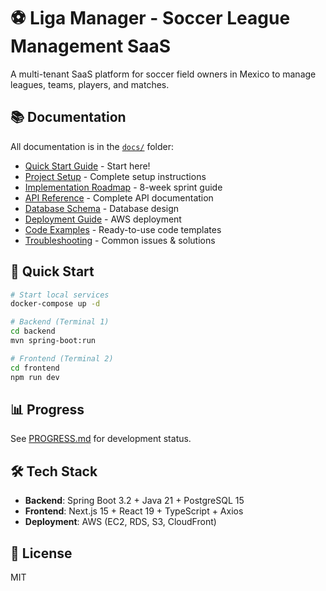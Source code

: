 # ⚽ Liga Manager - Soccer League Management SaaS

A multi-tenant SaaS platform for soccer field owners in Mexico to manage leagues, teams, players, and matches.

## 📚 Documentation

All documentation is in the [`docs/`](./docs/) folder:

- [Quick Start Guide](./docs/QUICKSTART.md) - Start here!
- [Project Setup](./docs/PROJECT_SETUP.md) - Complete setup instructions
- [Implementation Roadmap](./docs/IMPLEMENTATION_ROADMAP.md) - 8-week sprint guide
- [API Reference](./docs/API_REFERENCE.md) - Complete API documentation
- [Database Schema](./docs/DATABASE_SCHEMA.md) - Database design
- [Deployment Guide](./docs/DEPLOYMENT_GUIDE.md) - AWS deployment
- [Code Examples](./docs/CODE_EXAMPLES.md) - Ready-to-use code templates
- [Troubleshooting](./docs/TROUBLESHOOTING.md) - Common issues & solutions

## 🚀 Quick Start
```bash
# Start local services
docker-compose up -d

# Backend (Terminal 1)
cd backend
mvn spring-boot:run

# Frontend (Terminal 2)
cd frontend
npm run dev
```

## 📊 Progress

See [PROGRESS.md](./PROGRESS.md) for development status.

## 🛠️ Tech Stack

- **Backend**: Spring Boot 3.2 + Java 21 + PostgreSQL 15
- **Frontend**: Next.js 15 + React 19 + TypeScript + Axios
- **Deployment**: AWS (EC2, RDS, S3, CloudFront)

## 📄 License

MIT
